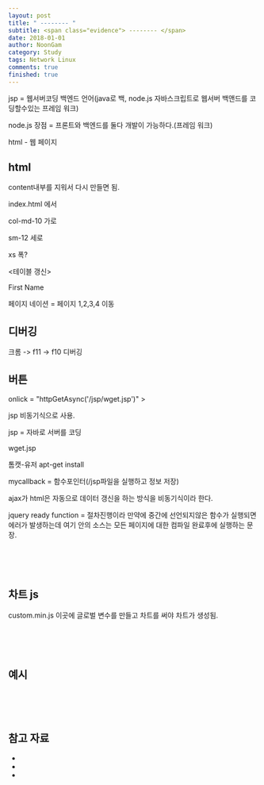```yaml
---
layout: post
title: " -------- "
subtitle: <span class="evidence"> -------- </span>
date: 2018-01-01
author: NoonGam
category: Study
tags: Network Linux
comments: true
finished: true
---
```


jsp = 웹서버코딩 백엔드 언어(java로 백, node.js 자바스크립트로 웹서버 백앤드를 코딩할수있는 프레임 워크)

node.js 장점 = 프론트와 백엔드를 둘다 개발이 가능하다.(프레임 워크)

html - 웹 페이지







## html

content내부를 지워서 다시 만들면 됨.



index.html 에서

col-md-10 가로   

sm-12  세로

xs 폭?


<테이블 갱신>
<th id="hi" onclick=httpGetAsync(./aaa.jsp, mycallback)">First Name</th>


페이지 네이션 = 페이지 1,2,3,4 이동




## 디버깅

크롬 -> f11 -> f10 디버깅


## 버튼

onlick = "httpGetAsync('/jsp/wget.jsp')" >

jsp 비동기식으로 사용.

jsp = 자바로 서버를 코딩


wget.jsp


톰캣-유저 apt-get install


mycallback = 함수포인터(/jsp파일을 실행하고 정보 저장)

ajax가 html은 자동으로 데이터 갱신을 하는 방식을 비동기식이라 한다.


jquery ready function = 절차진행이라 만약에 중간에 선언되지않은 함수가 실행되면 에러가 발생하는데
여기 안의 소스는 모든 페이지에 대한 컴파일 완료후에 실행하는 문장.






<br><br><br>

## 차트 js

custom.min.js 이곳에 글로벌 변수를 만들고 차트를 써야 차트가 생성됨.











<br><br><br>

## 예시







<br><br><br>

## 참고 자료
*
*
*
